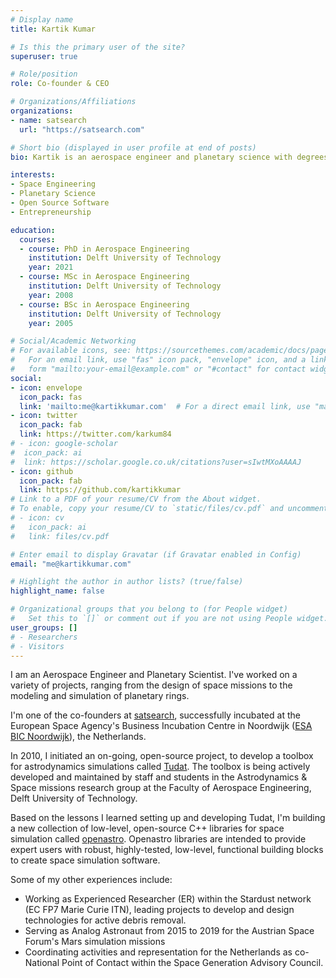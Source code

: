 ```yaml
---
# Display name
title: Kartik Kumar

# Is this the primary user of the site?
superuser: true

# Role/position
role: Co-founder & CEO

# Organizations/Affiliations
organizations:
- name: satsearch
  url: "https://satsearch.com"

# Short bio (displayed in user profile at end of posts)
bio: Kartik is an aerospace engineer and planetary science with degrees from Delft University of Technology in the Netherlands. He is currently co-founder and CEO at satsearch, where he is working on democratizing access to the global commercial space market.

interests:
- Space Engineering
- Planetary Science
- Open Source Software
- Entrepreneurship

education:
  courses:
  - course: PhD in Aerospace Engineering
    institution: Delft University of Technology
    year: 2021
  - course: MSc in Aerospace Engineering
    institution: Delft University of Technology
    year: 2008
  - course: BSc in Aerospace Engineering
    institution: Delft University of Technology
    year: 2005

# Social/Academic Networking
# For available icons, see: https://sourcethemes.com/academic/docs/page-builder/#icons
#   For an email link, use "fas" icon pack, "envelope" icon, and a link in the
#   form "mailto:your-email@example.com" or "#contact" for contact widget.
social:
- icon: envelope
  icon_pack: fas
  link: 'mailto:me@kartikkumar.com'  # For a direct email link, use "mailto:me@kartikkumar.com".
- icon: twitter
  icon_pack: fab
  link: https://twitter.com/karkum84
# - icon: google-scholar
#  icon_pack: ai
#  link: https://scholar.google.co.uk/citations?user=sIwtMXoAAAAJ
- icon: github
  icon_pack: fab
  link: https://github.com/kartikkumar
# Link to a PDF of your resume/CV from the About widget.
# To enable, copy your resume/CV to `static/files/cv.pdf` and uncomment the lines below.
# - icon: cv
#   icon_pack: ai
#   link: files/cv.pdf

# Enter email to display Gravatar (if Gravatar enabled in Config)
email: "me@kartikkumar.com"

# Highlight the author in author lists? (true/false)
highlight_name: false

# Organizational groups that you belong to (for People widget)
#   Set this to `[]` or comment out if you are not using People widget.
user_groups: []
# - Researchers
# - Visitors
---
```


I am an Aerospace Engineer and Planetary Scientist. I've worked on a variety of projects, ranging from the design of space missions to the modeling and simulation of planetary rings.

I'm one of the co-founders at [satsearch](https://satsearch.com "satsearch: the global marketplace for the space industry"), successfully incubated at the European Space Agency's Business Incubation Centre in Noordwijk ([ESA BIC Noordwijk](https://www.sbicnoordwijk.nl "ESA BIC Noordwijk")), the Netherlands.

In 2010, I initiated an on-going, open-source project, to develop a toolbox for astrodynamics simulations called [Tudat](https://github.com/tudat "Tudat on GitHub"). The toolbox is being actively developed and maintained by staff and students in the Astrodynamics & Space missions research group at the Faculty of Aerospace Engineering, Delft University of Technology.

Based on the lessons I learned setting up and developing Tudat, I'm building a new collection of low-level, open-source C++ libraries for space simulation called [openastro](https://github.com/openastro "openastro on GitHub"). Openastro libraries are intended to provide expert users with robust, highly-tested, low-level, functional building blocks to create space simulation software.

Some of my other experiences include:
- Working as Experienced Researcher (ER) within the Stardust network (EC FP7 Marie Curie ITN), leading projects to develop and design technologies for active debris removal.
- Serving as Analog Astronaut from 2015 to 2019 for the Austrian Space Forum's Mars simulation missions
- Coordinating activities and representation for the Netherlands as co-National Point of Contact within the Space Generation Advisory Council.